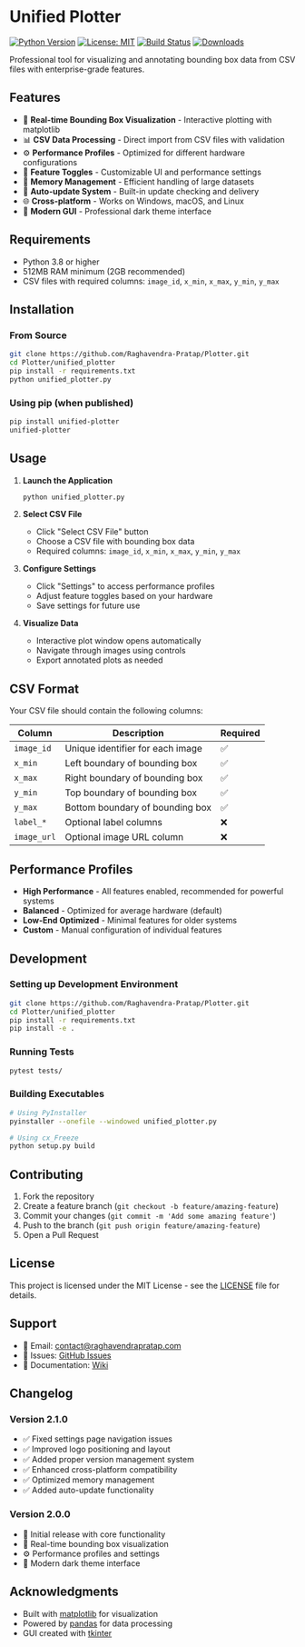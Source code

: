 # Unified Plotter

[![Python Version](https://img.shields.io/badge/python-3.8%2B-blue.svg)](https://www.python.org/downloads/)
[![License: MIT](https://img.shields.io/badge/License-MIT-yellow.svg)](https://opensource.org/licenses/MIT)
[![Build Status](https://github.com/Raghavendra-Pratap/Plotter/workflows/CI/badge.svg)](https://github.com/Raghavendra-Pratap/Plotter/actions)
[![Downloads](https://img.shields.io/github/downloads/Raghavendra-Pratap/Plotter/total.svg)](https://github.com/Raghavendra-Pratap/Plotter/releases)

Professional tool for visualizing and annotating bounding box data from CSV files with enterprise-grade features.

## Features

- 🎯 **Real-time Bounding Box Visualization** - Interactive plotting with matplotlib
- 📊 **CSV Data Processing** - Direct import from CSV files with validation
- ⚙️ **Performance Profiles** - Optimized for different hardware configurations
- 🎨 **Feature Toggles** - Customizable UI and performance settings
- 💾 **Memory Management** - Efficient handling of large datasets
- 🔄 **Auto-update System** - Built-in update checking and delivery
- 🌐 **Cross-platform** - Works on Windows, macOS, and Linux
- 📱 **Modern GUI** - Professional dark theme interface

## Requirements

- Python 3.8 or higher
- 512MB RAM minimum (2GB recommended)
- CSV files with required columns: `image_id`, `x_min`, `x_max`, `y_min`, `y_max`

## Installation

### From Source
```bash
git clone https://github.com/Raghavendra-Pratap/Plotter.git
cd Plotter/unified_plotter
pip install -r requirements.txt
python unified_plotter.py
```

### Using pip (when published)
```bash
pip install unified-plotter
unified-plotter
```

## Usage

1. **Launch the Application**
   ```bash
   python unified_plotter.py
   ```

2. **Select CSV File**
   - Click "Select CSV File" button
   - Choose a CSV file with bounding box data
   - Required columns: `image_id`, `x_min`, `x_max`, `y_min`, `y_max`

3. **Configure Settings**
   - Click "Settings" to access performance profiles
   - Adjust feature toggles based on your hardware
   - Save settings for future use

4. **Visualize Data**
   - Interactive plot window opens automatically
   - Navigate through images using controls
   - Export annotated plots as needed

## CSV Format

Your CSV file should contain the following columns:

| Column | Description | Required |
|--------|-------------|----------|
| `image_id` | Unique identifier for each image | ✅ |
| `x_min` | Left boundary of bounding box | ✅ |
| `x_max` | Right boundary of bounding box | ✅ |
| `y_min` | Top boundary of bounding box | ✅ |
| `y_max` | Bottom boundary of bounding box | ✅ |
| `label_*` | Optional label columns | ❌ |
| `image_url` | Optional image URL column | ❌ |

## Performance Profiles

- **High Performance** - All features enabled, recommended for powerful systems
- **Balanced** - Optimized for average hardware (default)
- **Low-End Optimized** - Minimal features for older systems
- **Custom** - Manual configuration of individual features

## Development

### Setting up Development Environment
```bash
git clone https://github.com/Raghavendra-Pratap/Plotter.git
cd Plotter/unified_plotter
pip install -r requirements.txt
pip install -e .
```

### Running Tests
```bash
pytest tests/
```

### Building Executables
```bash
# Using PyInstaller
pyinstaller --onefile --windowed unified_plotter.py

# Using cx_Freeze
python setup.py build
```

## Contributing

1. Fork the repository
2. Create a feature branch (`git checkout -b feature/amazing-feature`)
3. Commit your changes (`git commit -m 'Add some amazing feature'`)
4. Push to the branch (`git push origin feature/amazing-feature`)
5. Open a Pull Request

## License

This project is licensed under the MIT License - see the [LICENSE](LICENSE) file for details.

## Support

- 📧 Email: contact@raghavendrapratap.com
- 🐛 Issues: [GitHub Issues](https://github.com/Raghavendra-Pratap/Plotter/issues)
- 📖 Documentation: [Wiki](https://github.com/Raghavendra-Pratap/Plotter/wiki)

## Changelog

### Version 2.1.0
- ✅ Fixed settings page navigation issues
- ✅ Improved logo positioning and layout
- ✅ Added proper version management system
- ✅ Enhanced cross-platform compatibility
- ✅ Optimized memory management
- ✅ Added auto-update functionality

### Version 2.0.0
- 🎉 Initial release with core functionality
- 🎯 Real-time bounding box visualization
- ⚙️ Performance profiles and settings
- 🎨 Modern dark theme interface

## Acknowledgments

- Built with [matplotlib](https://matplotlib.org/) for visualization
- Powered by [pandas](https://pandas.pydata.org/) for data processing
- GUI created with [tkinter](https://docs.python.org/3/library/tkinter.html)
